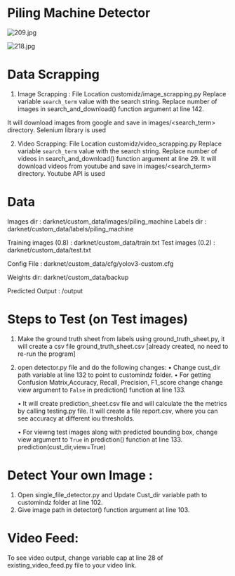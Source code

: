 # Piling Machine Detector

![209.jpg](https://raw.githubusercontent.com/sainijagjit/Piling_Machine_Detector/master/output/209.jpg)

![218.jpg](https://raw.githubusercontent.com/sainijagjit/Piling_Machine_Detector/master/output/218.jpg)



# Data Scrapping

1. Image Scrapping :
	File Location customidz/image_scrapping.py
 Replace variable `search_term` value with the search string. Replace number of images in                   search_and_download() function argument at line 142.

It will download images from google and save in images/<search_term> directory.
Selenium library is used

2. Video Scrapping:
	File Location customidz/video_scrapping.py
 Replace variable `search_term` value with the search string. Replace number of videos in                   search_and_download() function argument at line 29.
It will download videos from youtube and save in images/<search_term> directory.
Youtube API is used


# Data

Images dir : darknet/custom_data/images/piling_machine
Labels dir : darknet/custom_data/labels/piling_machine

Training images (0.8) : darknet/custom_data/train.txt
Test images (0.2) : darknet/custom_data/test.txt

Config File : darknet/custom_data/cfg/yolov3-custom.cfg

Weights  dir: darknet/custom_data/backup

Predicted Output : /output



# Steps to Test (on Test images)

1. Make the ground truth sheet from labels using ground_truth_sheet.py, it will create a csv file
    ground_truth_sheet.csv [already created, no need to re-run the program]
2. open detector.py file and do the following changes:
    • Change cust_dir path variable at line 132 to point to customindz folder.
    • For getting Confusion Matrix,Accuracy, Recall, Precision, F1_score change
change view argument to `False` in prediction() function at line 133.

    • It will create prediction_sheet.csv file and will calculate the the metrics by calling
		testing.py file.
		It will create a file report.csv, where you can see accuracy at different iou 		            thresholds.

    • For viewng test images along with predicted bounding box,
 		change view argument to `True` in prediction() function at line 133.
		prediction(cust_dir,view=True)



# Detect Your own Image :

1. Open single_file_detector.py and Update Cust_dir variable path to customindz folder at line 102.
2. Give image path in detector() function argument at line 103.

# Video Feed:

To see video output, change variable cap at line 28 of existing_video_feed.py file to your video
link.	  






